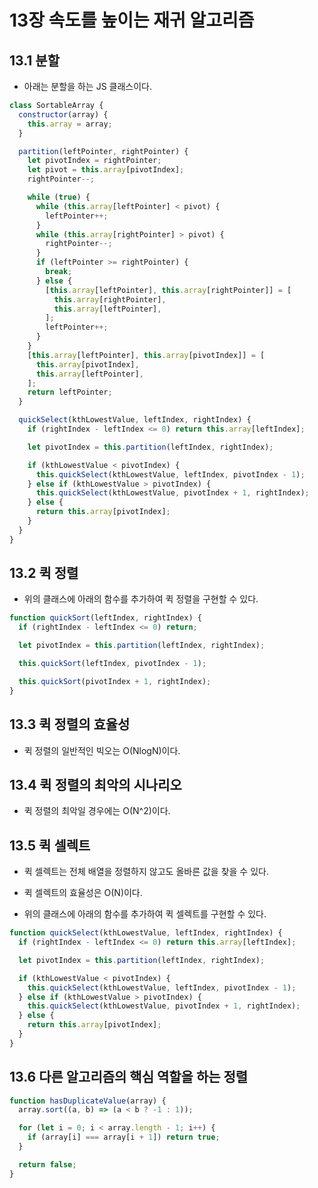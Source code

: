 # 13장 속도를 높이는 재귀 알고리즘

## 13.1 분할

- 아래는 분할을 하는 JS 클래스이다.

```js
class SortableArray {
  constructor(array) {
    this.array = array;
  }

  partition(leftPointer, rightPointer) {
    let pivotIndex = rightPointer;
    let pivot = this.array[pivotIndex];
    rightPointer--;

    while (true) {
      while (this.array[leftPointer] < pivot) {
        leftPointer++;
      }
      while (this.array[rightPointer] > pivot) {
        rightPointer--;
      }
      if (leftPointer >= rightPointer) {
        break;
      } else {
        [this.array[leftPointer], this.array[rightPointer]] = [
          this.array[rightPointer],
          this.array[leftPointer],
        ];
        leftPointer++;
      }
    }
    [this.array[leftPointer], this.array[pivotIndex]] = [
      this.array[pivotIndex],
      this.array[leftPointer],
    ];
    return leftPointer;
  }

  quickSelect(kthLowestValue, leftIndex, rightIndex) {
    if (rightIndex - leftIndex <= 0) return this.array[leftIndex];

    let pivotIndex = this.partition(leftIndex, rightIndex);

    if (kthLowestValue < pivotIndex) {
      this.quickSelect(kthLowestValue, leftIndex, pivotIndex - 1);
    } else if (kthLowestValue > pivotIndex) {
      this.quickSelect(kthLowestValue, pivotIndex + 1, rightIndex);
    } else {
      return this.array[pivotIndex];
    }
  }
}
```

## 13.2 퀵 정렬

- 위의 클래스에 아래의 함수를 추가하여 퀵 정렬을 구현할 수 있다.

```js
function quickSort(leftIndex, rightIndex) {
  if (rightIndex - leftIndex <= 0) return;

  let pivotIndex = this.partition(leftIndex, rightIndex);

  this.quickSort(leftIndex, pivotIndex - 1);

  this.quickSort(pivotIndex + 1, rightIndex);
}
```

## 13.3 퀵 정렬의 효율성

- 퀵 정렬의 일반적인 빅오는 O(NlogN)이다.

## 13.4 퀵 정렬의 최악의 시나리오

- 퀵 정렬의 최악일 경우에는 O(N^2)이다.

## 13.5 퀵 셀렉트

- 퀵 셀렉트는 전체 배열을 정렬하지 않고도 올바른 값을 찾을 수 있다.

- 퀵 셀렉트의 효율성은 O(N)이다.

- 위의 클래스에 아래의 함수를 추가하여 퀵 셀렉트를 구현할 수 있다.

```js
function quickSelect(kthLowestValue, leftIndex, rightIndex) {
  if (rightIndex - leftIndex <= 0) return this.array[leftIndex];

  let pivotIndex = this.partition(leftIndex, rightIndex);

  if (kthLowestValue < pivotIndex) {
    this.quickSelect(kthLowestValue, leftIndex, pivotIndex - 1);
  } else if (kthLowestValue > pivotIndex) {
    this.quickSelect(kthLowestValue, pivotIndex + 1, rightIndex);
  } else {
    return this.array[pivotIndex];
  }
}
```

## 13.6 다른 알고리즘의 핵심 역할을 하는 정렬

```js
function hasDuplicateValue(array) {
  array.sort((a, b) => (a < b ? -1 : 1));

  for (let i = 0; i < array.length - 1; i++) {
    if (array[i] === array[i + 1]) return true;
  }

  return false;
}
```
